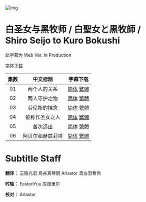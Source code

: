 ![img](https://p.inari.site/kitauji/202307/03/ShiroSeijo1.jpg)

# 白圣女与黑牧师 / 白聖女と黒牧師 / Shiro Seijo to Kuro Bokushi

此字幕为 Web Ver. In Production

[字体下载]()

|集数|中文标题|字幕下载|
|:-:|:-:|:-:|
|01|两个人的关系|[简体](https://github.com/Kitauji-Sub/Subtitles/blob/main/TV/2023/07/Shiro%20Seijo%20to%20Kuro%20Bokushi/%5BKitaujiSub%5D%20Shiro%20Seijo%20to%20Kuro%20Bokushi%20-%2001.chs.ass) [繁體](https://github.com/Kitauji-Sub/Subtitles/blob/main/TV/2023/07/Shiro%20Seijo%20to%20Kuro%20Bokushi/%5BKitaujiSub%5D%20Shiro%20Seijo%20to%20Kuro%20Bokushi%20-%2001.cht.ass)|
|02|两人守护之物|[简体](https://github.com/Kitauji-Sub/Subtitles/blob/main/TV/2023/07/Shiro%20Seijo%20to%20Kuro%20Bokushi/%5BKitaujiSub%5D%20Shiro%20Seijo%20to%20Kuro%20Bokushi%20-%2002.chs.ass) [繁體](https://github.com/Kitauji-Sub/Subtitles/blob/main/TV/2023/07/Shiro%20Seijo%20to%20Kuro%20Bokushi/%5BKitaujiSub%5D%20Shiro%20Seijo%20to%20Kuro%20Bokushi%20-%2002.cht.ass)|
|03|劳伦斯的挂念|[简体](https://github.com/Kitauji-Sub/Subtitles/blob/main/TV/2023/07/Shiro%20Seijo%20to%20Kuro%20Bokushi/%5BKitaujiSub%5D%20Shiro%20Seijo%20to%20Kuro%20Bokushi%20-%2003.chs.ass) [繁體](https://github.com/Kitauji-Sub/Subtitles/blob/main/TV/2023/07/Shiro%20Seijo%20to%20Kuro%20Bokushi/%5BKitaujiSub%5D%20Shiro%20Seijo%20to%20Kuro%20Bokushi%20-%2003.cht.ass)|
|04|被称作圣女之人|[简体](https://github.com/Kitauji-Sub/Subtitles/blob/main/TV/2023/07/Shiro%20Seijo%20to%20Kuro%20Bokushi/%5BKitaujiSub%5D%20Shiro%20Seijo%20to%20Kuro%20Bokushi%20-%2004.chs.ass) [繁體](https://github.com/Kitauji-Sub/Subtitles/blob/main/TV/2023/07/Shiro%20Seijo%20to%20Kuro%20Bokushi/%5BKitaujiSub%5D%20Shiro%20Seijo%20to%20Kuro%20Bokushi%20-%2004.cht.ass)|
|05|首次远出|[简体](https://github.com/Kitauji-Sub/Subtitles/blob/main/TV/2023/07/Shiro%20Seijo%20to%20Kuro%20Bokushi/%5BKitaujiSub%5D%20Shiro%20Seijo%20to%20Kuro%20Bokushi%20-%2005.chs.ass) [繁體](https://github.com/Kitauji-Sub/Subtitles/blob/main/TV/2023/07/Shiro%20Seijo%20to%20Kuro%20Bokushi/%5BKitaujiSub%5D%20Shiro%20Seijo%20to%20Kuro%20Bokushi%20-%2005.cht.ass)|
|06|阿贝尔和赫兹莉塔|[简体](https://github.com/Kitauji-Sub/Subtitles/blob/main/TV/2023/07/Shiro%20Seijo%20to%20Kuro%20Bokushi/%5BKitaujiSub%5D%20Shiro%20Seijo%20to%20Kuro%20Bokushi%20-%2006.chs.ass) [繁體](https://github.com/Kitauji-Sub/Subtitles/blob/main/TV/2023/07/Shiro%20Seijo%20to%20Kuro%20Bokushi/%5BKitaujiSub%5D%20Shiro%20Seijo%20to%20Kuro%20Bokushi%20-%2006.cht.ass)|

# Subtitle Staff

**翻译：** 云隐光君 鳥谷真琴厨 Arlastor 鸢白羽希怜

**时轴：** EastonYuu 库德里尔

**校对：** Arlastor
